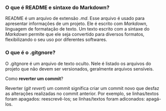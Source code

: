 ### O que é **README** e sintaxe do **Markdown**?

README é um arquivo de extensão *.md*. Esse arquivo é usado para apresentar informações de um projeto. Ele é escrito com *Markdown*, linguagem de formatação de texto. Um texto escrito com a sintaxe do *Markdown* permite que ele seja convertido para diversos formatos, flexibilizando o seu uso por diferentes softwares.

### O que é o **.gitgnore**?

O .gitgnore é um arquivo de texto oculto. Nele é listado os arquivos do projeto que não devem ser versionados, geralmente arquivos sensíveis.

Como **reverter um commit**?

Reverter (*git revert*) um commit significa criar um commit novo que desfaz as alterações realizadas no commit anterior. Por exemplo, se linhas/textos foram apagados: reescrevê-los; se linhas/textos foram adiconados: apagá-los.



